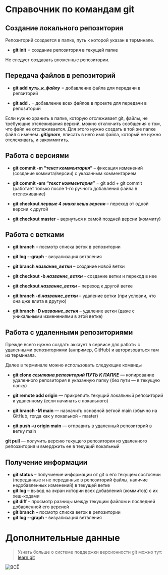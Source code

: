 # Справочник по командам git
## Создание локального репозитория
Репозиторий создается в папке, путь к которой указан в терминале.

* **git init** = создание репозитория в текущей папке

Не следует создавать вложенные репозитории.

## Передача файлов в репозиторий

* **git add _путь_к_файлу_** = добавление файла для передачи в репзиторий

* **git add .** = добавление всех файлов в проекте для передачи в репозиторий

Если нужно хранить в папке, которую отслеживает git, файлы, не требующие отслеживания версий, можно отключить сообщения о том, что файл не отслеживается. Для этого нужно создать в той же папке файл с именем **_.gitignore_**, вписать в него имя файла, который не нужно отслеживать, и закоммитить. 

## Работа с версиями
* **git commit -m “_текст комментария_”** – фиксация изменений (создание коммита/версии) с указанным комментарием
* **git commit -am “_текст комментария_”** = git add + git commit (работает только после 1-го ручного добавления файла в отслеживание)

* **git checkout _первые 4 знака хеша версии_** – переход от одной версии к другой
* **git checkout master** – вернуться к самой поздней версии (коммиту)

## Работа с ветками
* **git branch** – посмотр списка веток в репозитории
* **git log --graph** - визуализация ветвления

* **git branch _название_ветки_** – создание новой ветки

* **git checkout -b _название_ветки_** - создание ветки и переход в нее

* **git checkout _название_ветки_** – переход к другой ветке

* **git branch -d _название_ветки_** – удаление ветки (при условии, что она цже влита в другую)

* **git branch -D _название_ветки_** – удаление ветки (даже с уникальными изменениями в этой ветке)

## Работа с удаленными репозиториями

Прежде всего нужно создать аккаунт в сервисе для работы с удаленными репозиториями (анпример, GitHub) и авторизоваться там из терминала.

Далее в терминале можно использовать следующие команды

* **git clone _ссылкана репозиторий_ _ПУТЬ К ПАПКЕ_** — копирование удаленного  репозитория в указанную папку (без пути — в текущую папку)

* **git remote add origin** — прикрепить текущий локальный репозиторий к удаленному (если начинать с локального)

* **git branch -M main** — назначить основной веткой main (обычно на GitHub, тогда как у локальной - master)

* **git push -u origin main** — отправить в удаленный репозиторий в ветку main

**git pull** — получить версию текущего репозитория из удаленного репоззитория и вмерджить ее в текущий локальный

## Получение информации
* **git status** – получиение информации от git о его текущем состоянии (переданные и не переданные в репозиторий файлы, наличие недобавленных изменений) в текущей ветке
* __git log__ – вывод на экран истории всех добавлений (коммитов) с их хеш-кодами
* **git diff** – просмотр разницы между текущим файлом и последней добавленной его версией
* **git branch** – посмотр списка веток в репозитории
* **git log --graph** - визуализация ветвления
# Дополнительные данные

> Узнать больше о системе поддержки версионности git можно тут:
[learn git](https://learngitbranching.js.org/?locale=ru_RU)

![ВСЁ](end.jpeg)